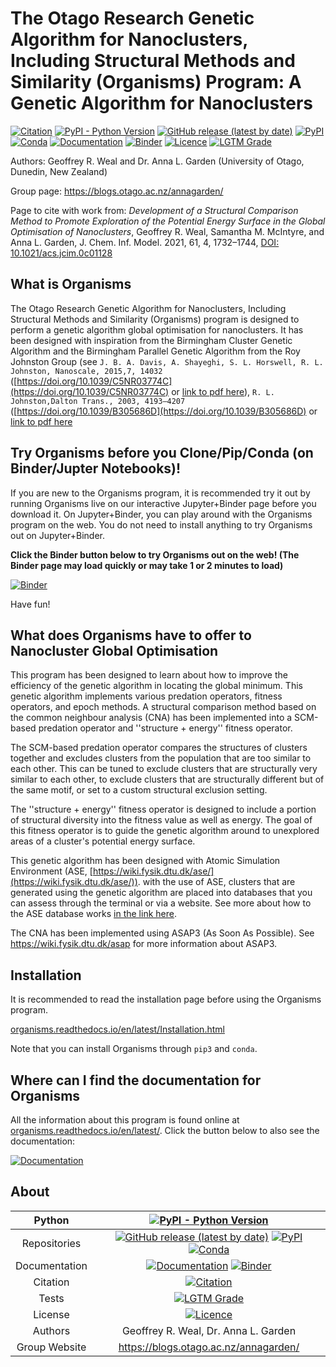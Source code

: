 # The Otago Research Genetic Algorithm for Nanoclusters, Including Structural Methods and Similarity (Organisms) Program: A Genetic Algorithm for Nanoclusters

[![Citation](https://img.shields.io/badge/Citation-click%20here-green.svg)](https://dx.doi.org/10.1021/acs.jcim.0c01128)
[![PyPI - Python Version](https://img.shields.io/pypi/pyversions/Organisms)](https://docs.python.org/3/)
[![GitHub release (latest by date)](https://img.shields.io/github/v/release/GardenGroupUO/Organisms)](https://github.com/GardenGroupUO/Organisms)
[![PyPI](https://img.shields.io/pypi/v/Organisms)](https://pypi.org/project/Organisms/)
[![Conda](https://img.shields.io/conda/v/gardengroupuo/organisms)](https://anaconda.org/GardenGroupUO/organisms)
[![Documentation](https://img.shields.io/badge/Docs-click%20here-brightgreen)](https://organisms.readthedocs.io/en/latest/)
[![Binder](https://mybinder.org/badge_logo.svg)](https://mybinder.org/v2/gh/GardenGroupUO/Organisms_Jupyter_Examples/main?urlpath=lab)
[![Licence](https://img.shields.io/github/license/GardenGroupUO/Organisms)](https://www.gnu.org/licenses/agpl-3.0.en.html)
[![LGTM Grade](https://img.shields.io/lgtm/grade/python/github/GardenGroupUO/Organisms)](https://lgtm.com/projects/g/GardenGroupUO/Organisms/context:python)

Authors: Geoffrey R. Weal and Dr. Anna L. Garden (University of Otago, Dunedin, New Zealand)

Group page: https://blogs.otago.ac.nz/annagarden/

Page to cite with work from: *Development of a Structural Comparison Method to Promote Exploration of the Potential Energy Surface in the Global Optimisation of Nanoclusters*, Geoffrey R. Weal, Samantha M. McIntyre, and Anna L. Garden, J. Chem. Inf. Model. 2021, 61, 4, 1732–1744, [DOI: 10.1021/acs.jcim.0c01128](https://doi.org/10.1021/acs.jcim.0c01128)

## What is Organisms

The Otago Research Genetic Algorithm for Nanoclusters, Including Structural Methods and Similarity (Organisms) program is designed to perform a genetic algorithm global optimisation for nanoclusters. It has been designed with inspiration from the Birmingham Cluster Genetic Algorithm and the Birmingham Parallel Genetic Algorithm from the Roy Johnston Group (see ``J. B. A. Davis, A. Shayeghi, S. L. Horswell, R. L. Johnston, Nanoscale, 2015,7, 14032`` ([https://doi.org/10.1039/C5NR03774C](https://doi.org/10.1039/C5NR03774C) or [link to pdf here](https://pubs.rsc.org/en/content/articlepdf/2015/nr/c5nr03774c)), ``R. L. Johnston,Dalton Trans., 2003, 4193–4207`` ([https://doi.org/10.1039/B305686D](https://doi.org/10.1039/B305686D) or [link to pdf here](http://citeseerx.ist.psu.edu/viewdoc/download?doi=10.1.1.124.6813&rep=rep1&type=pdf)

## Try Organisms before you Clone/Pip/Conda (on Binder/Jupter Notebooks)!

If you are new to the Organisms program, it is recommended try it out by running Organisms live on our interactive Jupyter+Binder page before you download it. On Jupyter+Binder, you can play around with the Organisms program on the web. You do not need to install anything to try Organisms out on Jupyter+Binder. 

**Click the Binder button below to try Organisms out on the web! (The Binder page may load quickly or may take 1 or 2 minutes to load)**

[![Binder](https://mybinder.org/badge_logo.svg)](https://mybinder.org/v2/gh/GardenGroupUO/Organisms_Jupyter_Examples/main?urlpath=lab)

Have fun!

## What does Organisms have to offer to Nanocluster Global Optimisation

This program has been designed to learn about how to improve the efficiency of the genetic algorithm in locating the global minimum. This genetic algorithm implements various predation operators, fitness operators, and epoch methods. A structural comparison method based on the common neighbour analysis (CNA) has been implemented into a SCM-based predation operator and ''structure + energy'' fitness operator. 

The SCM-based predation operator compares the structures of clusters together and excludes clusters from the population that are too similar to each other. This can be tuned to exclude clusters that are structurally very similar to each other, to exclude clusters that are structurally different but of the same motif, or set to a custom structural exclusion setting. 

The ''structure + energy'' fitness operator is designed to include a portion of structural diversity into the fitness value as well as energy. The goal of this fitness operator is to guide the genetic algorithm around to unexplored areas of a cluster's potential energy surface. 

This genetic algorithm has been designed with Atomic Simulation Environment (ASE, [https://wiki.fysik.dtu.dk/ase/](https://wiki.fysik.dtu.dk/ase/)). with the use of ASE, clusters that are generated using the genetic algorithm are placed into databases that you can assess through the terminal or via a website. See more about how to the ASE database works [in the link here](https://wiki.fysik.dtu.dk/ase/ase/db/db.html?highlight=databases#id9).

The CNA has been implemented using ASAP3 (As Soon As Possible). See https://wiki.fysik.dtu.dk/asap for more information about ASAP3. 

## Installation

It is recommended to read the installation page before using the Organisms program. 

[organisms.readthedocs.io/en/latest/Installation.html](https://organisms.readthedocs.io/en/latest/Installation.html)

Note that you can install Organisms through ``pip3`` and ``conda``. 

## Where can I find the documentation for Organisms

All the information about this program is found online at [organisms.readthedocs.io/en/latest/](https://organisms.readthedocs.io/en/latest/). Click the button below to also see the documentation: 

[![Documentation](https://img.shields.io/badge/Docs-click%20here-brightgreen)](https://organisms.readthedocs.io/en/latest/)

## About

<div align="center">

| Python | [![PyPI - Python Version](https://img.shields.io/pypi/pyversions/Organisms)](https://docs.python.org/3/) | 
|:----------------------:|:-------------------------------------------------------------:|
| Repositories | [![GitHub release (latest by date)](https://img.shields.io/github/v/release/GardenGroupUO/Organisms)](https://github.com/GardenGroupUO/Organisms) [![PyPI](https://img.shields.io/pypi/v/Organisms)](https://pypi.org/project/Organisms/) [![Conda](https://img.shields.io/conda/v/gardengroupuo/organisms)](https://anaconda.org/GardenGroupUO/organisms) |
| Documentation | [![Documentation](https://img.shields.io/badge/Docs-click%20here-brightgreen)](https://organisms.readthedocs.io/en/latest/) [![Binder](https://mybinder.org/badge_logo.svg)](https://mybinder.org/v2/gh/GardenGroupUO/Organisms_Jupyter_Examples/main?urlpath=lab) | 
| Citation | [![Citation](https://img.shields.io/badge/Citation-click%20here-green.svg)](https://dx.doi.org/10.1021/acs.jcim.0c01128) | 
| Tests | [![LGTM Grade](https://img.shields.io/lgtm/grade/python/github/GardenGroupUO/Organisms)](https://lgtm.com/projects/g/GardenGroupUO/Organisms/context:python)
| License | [![Licence](https://img.shields.io/github/license/GardenGroupUO/Organisms)](https://www.gnu.org/licenses/agpl-3.0.en.html) |
| Authors | Geoffrey R. Weal, Dr. Anna L. Garden |
| Group Website | https://blogs.otago.ac.nz/annagarden/ |

</div>




